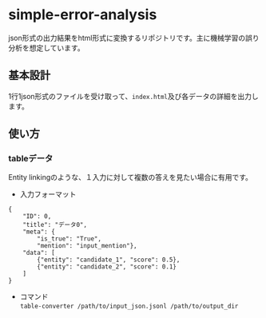 # simple-error-analysis
json形式の出力結果をhtml形式に変換するリポジトリです。主に機械学習の誤り分析を想定しています。

## 基本設計
1行1json形式のファイルを受け取って、`index.html`及び各データの詳細を出力します。

## 使い方
### tableデータ
Entity linkingのような、１入力に対して複数の答えを見たい場合に有用です。  
- 入力フォーマット
```
{
    "ID": 0,
    "title": "データ0",
    "meta": {
        "is_true": "True",
        "mention": "input_mention"},
    "data": [
        {"entity": "candidate_1", "score": 0.5},
        {"entity": "candidate_2", "score": 0.1}
    ]
}
```

- コマンド  
`table-converter /path/to/input_json.jsonl /path/to/output_dir`

